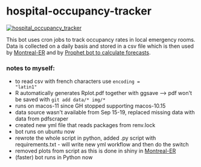 # hospital-occupancy-tracker
[![hospital_occupancy_tracker](https://github.com/jlomako/hospital-occupancy-tracker/actions/workflows/hospital_occupancy_tracker.yml/badge.svg)](https://github.com/jlomako/hospital-occupancy-tracker/actions/workflows/hospital_occupancy_tracker.yml)

This bot uses cron jobs to track occupancy rates in local emergency rooms. Data is collected on a daily basis and stored in a csv file which is then used by <a href = "https://github.com/jlomako/Montreal-ER">Montreal-ER</a> and by <a href="https://github.com/jlomako/prophet-bot">Prophet bot to calculate forecasts</a>.

### notes to myself:
* to read csv with french characters use <code>encoding = "latin1"</code>
* R automatically generates Rplot.pdf together with ggsave --> pdf won't be saved with <code>git add data/* img/*</code>
* runs on macos-11 since GH stopped supporting macos-10.15
* data source wasn't available from Sep 15-19, replaced missing data with data from pdfscraper
* created new yml file that reads packages from renv.lock
* bot runs on ubuntu now
* rewrote the whole script in python, added .py script with requirements.txt - will write new yml workflow and then do the switch
* removed plots from script as this is done in shiny in <a href = "https://github.com/jlomako/Montreal-ER">Montreal-ER</a>
* (faster) bot runs in Python now
